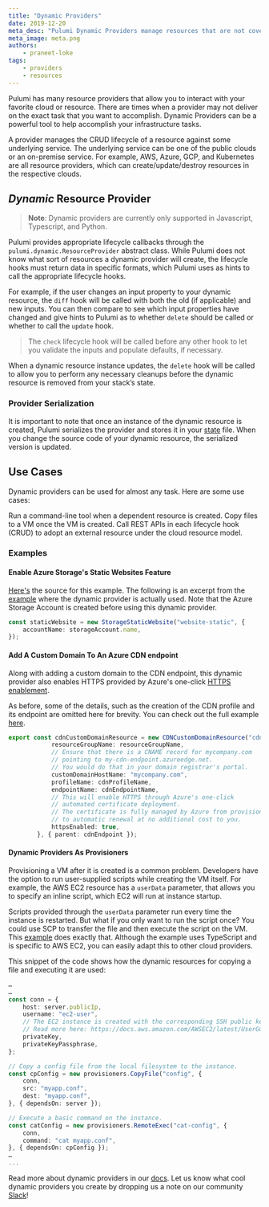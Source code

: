 ```yaml
---
title: "Dynamic Providers"
date: 2019-12-20
meta_desc: "Pulumi Dynamic Providers manage resources that are not covered in pre-built providers"
meta_image: meta.png
authors:
    - praneet-loke
tags:
    - providers
    - resources
---
```


Pulumi has many resource providers that allow you to interact with your favorite cloud or resource. There are times when a provider may not deliver on the exact task that you want to accomplish. Dynamic Providers can be a powerful tool to help accomplish your infrastructure tasks.

<!--more-->

A provider manages the CRUD lifecycle of a resource against some underlying service. The underlying service can be one of the public clouds or an on-premise service. For example, AWS, Azure, GCP, and Kubernetes are all resource providers, which can create/update/destroy resources in the respective clouds.

## _Dynamic_ Resource Provider

> **Note**: Dynamic providers are currently only supported in Javascript, Typescript, and Python.

Pulumi provides appropriate lifecycle callbacks through the `pulumi.dynamic.ResourceProvider` abstract class. While Pulumi does not know what sort of resources a dynamic provider will create, the lifecycle hooks must return data in specific formats, which Pulumi uses as hints to call the appropriate lifecycle hooks.

For example, if the user changes an input property to your dynamic resource, the `diff` hook will be called with both the old (if applicable) and new inputs. You can then compare to see which input properties have changed and give hints to Pulumi as to whether `delete` should be called or whether to call the `update` hook.

> The `check` lifecycle hook will be called before any other hook to let you validate the inputs and populate defaults, if necessary.

When a dynamic resource instance updates, the `delete` hook will be called to allow you to perform any necessary cleanups before the dynamic resource is removed from your stack’s state.

### Provider Serialization

It is important to note that once an instance of the dynamic resource is created, Pulumi serializes the provider and stores it in your [state](https://www.pulumi.com/docs/intro/concepts/state/#state) file. When you change the source code of your dynamic resource, the serialized version is updated.

## Use Cases

Dynamic providers can be used for almost any task. Here are some use cases:

Run a command-line tool when a dependent resource is created.
Copy files to a VM once the VM is created.
Call REST APIs in each lifecycle hook (CRUD) to adopt an external resource under the cloud resource model.

### Examples

#### Enable Azure Storage's Static Websites Feature

[Here's](https://github.com/pulumi/examples/blob/master/azure-ts-static-website/staticWebsite.ts) the source for this example. The following is an excerpt from the [example](https://github.com/pulumi/examples/blob/master/azure-ts-static-website/index.ts) where the dynamic provider is actually used. Note that the Azure Storage Account is created before using this dynamic provider.

```ts
const staticWebsite = new StorageStaticWebsite("website-static", {
	accountName: storageAccount.name,
});
```

#### Add A Custom Domain To An Azure CDN endpoint

Along with adding a custom domain to the CDN endpoint, this dynamic provider also enables HTTPS provided by Azure's one-click [HTTPS enablement](https://docs.microsoft.com/en-us/azure/cdn/cdn-custom-ssl?tabs=option-1-default-enable-https-with-a-cdn-managed-certificate).

As before, some of the details, such as the creation of the CDN profile and its endpoint are omitted here for brevity. You can check out the full example [here](https://github.com/pulumi/examples/tree/master/azure-ts-dynamicresource).

```ts
export const cdnCustomDomainResource = new CDNCustomDomainResource("cdnCustomDomain", {
        	resourceGroupName: resourceGroupName,
        	// Ensure that there is a CNAME record for mycompany.com
        	// pointing to my-cdn-endpoint.azureedge.net.
        	// You would do that in your domain registrar's portal.
        	customDomainHostName: "mycompany.com",
        	profileName: cdnProfileName,
        	endpointName: cdnEndpointName,
        	// This will enable HTTPS through Azure's one-click
        	// automated certificate deployment.
        	// The certificate is fully managed by Azure from provisioning
        	// to automatic renewal at no additional cost to you.
        	httpsEnabled: true,
    	}, { parent: cdnEndpoint });
```

#### Dynamic Providers As Provisioners

Provisioning a VM after it is created is a common problem. Developers have the option to run user-supplied scripts while creating the VM itself. For example, the AWS EC2 resource has a `userData` parameter, that allows you to specify an inline script, which EC2 will run at instance startup.

Scripts provided through the `userData` parameter run every time the instance is restarted. But what if you only want to run the script once? You could use SCP to transfer the file and then execute the script on the VM. This [example](https://github.com/pulumi/examples/tree/master/aws-ts-ec2-provisioners) does exactly that. Although the example uses TypeScript and is specific to AWS EC2, you can easily adapt this to other cloud providers.

This snippet of the code shows how the dynamic resources for copying a file and executing it are used:

```ts
…
…
const conn = {
	host: server.publicIp,
	username: "ec2-user",
	// The EC2 instance is created with the corresponding SSH public key.
	// Read more here: https://docs.aws.amazon.com/AWSEC2/latest/UserGuide/ec2-key-pairs.html.
	privateKey,
	privateKeyPassphrase,
};

// Copy a config file from the local filesystem to the instance.
const cpConfig = new provisioners.CopyFile("config", {
	conn,
	src: "myapp.conf",
	dest: "myapp.conf",
}, { dependsOn: server });

// Execute a basic command on the instance.
const catConfig = new provisioners.RemoteExec("cat-config", {
	conn,
	command: "cat myapp.conf",
}, { dependsOn: cpConfig });
…
...
```

Read more about dynamic providers in our [docs](https://www.pulumi.com/docs/intro/concepts/programming-model/#dynamicproviders). Let us know what cool dynamic providers you create by dropping us a note on our community [Slack](https://slack.pulumi.com/)!
